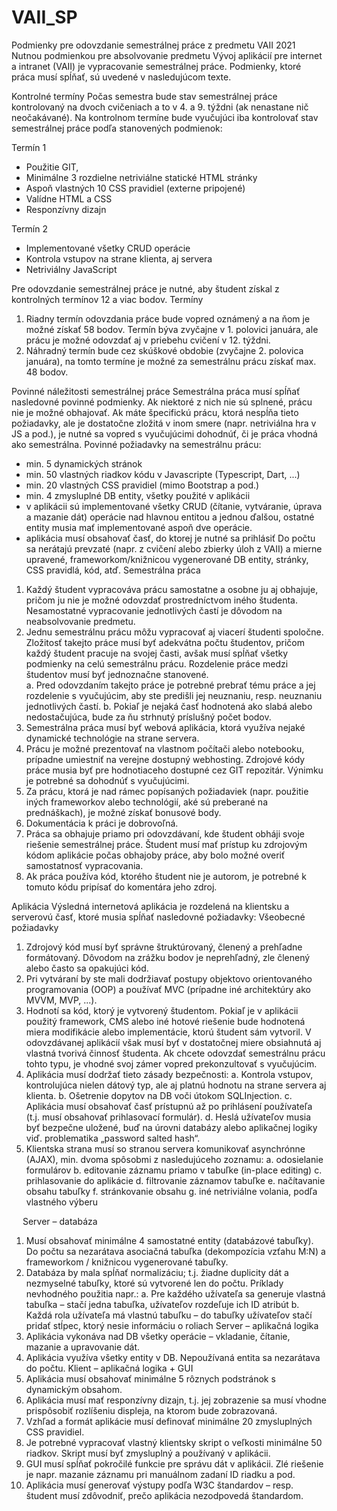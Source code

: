 # VAII_SP
Podmienky pre odovzdanie semestrálnej práce z predmetu VAII 2021 
Nutnou podmienkou pre absolvovanie predmetu Vývoj aplikácií pre internet a intranet (VAII) je vypracovanie semestrálnej práce. Podmienky, ktoré práca musí spĺňať, sú uvedené v nasledujúcom texte.

Kontrolné termíny
Počas semestra bude stav semestrálnej práce kontrolovaný na dvoch cvičeniach a to v 4. a 9. týždni (ak nenastane nič neočakávané). Na kontrolnom termíne bude vyučujúci iba kontrolovať stav semestrálnej práce podľa stanovených podmienok:

Termín 1 
- Použitie GIT, 
- Minimálne 3 rozdielne netriviálne statické HTML stránky
- Aspoň vlastných 10 CSS pravidiel (externe pripojené)
- Valídne HTML a CSS
- Responzívny dizajn

Termín 2
- Implementované všetky CRUD operácie
- Kontrola vstupov na strane klienta, aj servera
- Netriviálny JavaScript

Pre odovzdanie semestrálnej práce je nutné, aby študent získal z kontrolných termínov 12 a viac bodov.
Termíny
1.	Riadny termín odovzdania práce bude vopred oznámený a na ňom je možné získať 58 bodov. Termín býva zvyčajne v 1. polovici januára, ale prácu je možné odovzdať aj v priebehu cvičení v 12. týždni. 
2.	Náhradný termín bude cez skúškové obdobie (zvyčajne 2. polovica januára),  na tomto termíne je možné za semestrálnu prácu získať max. 48 bodov.

Povinné náležitosti semestrálnej práce
Semestrálna práca musí spĺňať nasledovné povinné podmienky. Ak niektoré z nich nie sú splnené, prácu nie je možné obhajovať. 
Ak máte špecifickú prácu, ktorá nespĺňa tieto požiadavky, ale je dostatočne zložitá v inom smere (napr. netriviálna hra v JS a pod.), je nutné sa vopred s vyučujúcimi dohodnúť, či je práca vhodná ako semestrálna.
Povinné požiadavky na semestrálnu prácu:
-	min. 5 dynamických stránok
-	min. 50 vlastných riadkov kódu v Javascripte (Typescript, Dart, ...)
-	min. 20 vlastných CSS pravidiel (mimo Bootstrap a pod.) 
-	min. 4 zmysluplné DB entity, všetky použité v aplikácii
-	v aplikácii sú implementované všetky CRUD (čítanie, vytváranie, úprava a mazanie dát) operácie nad hlavnou entitou a jednou ďalšou, ostatné entity musia mať implementované aspoň dve operácie. 
-	aplikácia musí obsahovať časť, do ktorej je nutné sa prihlásiť
Do počtu sa nerátajú prevzaté (napr. z cvičení alebo zbierky úloh z VAII) a mierne upravené, frameworkom/knižnicou vygenerované DB entity, stránky, CSS pravidlá, kód, atď.
Semestrálna práca 
1.	Každý študent vypracováva prácu samostatne a osobne ju aj obhajuje, pričom ju nie je možné odovzdať prostredníctvom iného študenta. Nesamostatné vypracovanie jednotlivých častí je dôvodom na neabsolvovanie predmetu.
2.	Jednu semestrálnu prácu môžu vypracovať aj viacerí študenti spoločne. Zložitosť takejto práce musí byť adekvátna počtu študentov, pričom každý študent pracuje na svojej časti, avšak musí spĺňať všetky podmienky na celú semestrálnu prácu. Rozdelenie práce medzi študentov musí byť jednoznačne stanovené.  
a.	Pred odovzdaním takejto práce je potrebné prebrať tému práce a jej rozdelenie s vyučujúcim, aby ste predišli jej neuznaniu, resp. neuznaniu jednotlivých častí.
b.	Pokiaľ je nejaká časť hodnotená ako slabá alebo nedostačujúca, bude za ňu strhnutý príslušný počet bodov. 
3.	Semestrálna práca musí byť webová aplikácia, ktorá využíva nejaké dynamické technológie na strane servera.
4.	Prácu je možné prezentovať na vlastnom počítači alebo notebooku, prípadne umiestniť na verejne dostupný webhosting. Zdrojové kódy práce musia byť pre hodnotiaceho dostupné cez GIT repozitár. Výnimku je potrebné sa dohodnúť s vyučujúcimi.
5.	Za prácu, ktorá je nad rámec popísaných požiadaviek (napr. použitie iných frameworkov alebo technológií, aké sú preberané na prednáškach), je možné získať bonusové body.
6.	Dokumentácia k práci je dobrovoľná.
7.	Práca sa obhajuje priamo pri odovzdávaní, kde študent obháji svoje riešenie semestrálnej práce. Študent musí mať prístup ku zdrojovým kódom aplikácie počas obhajoby práce, aby bolo možné overiť samostatnosť vypracovania.
8.	Ak práca používa kód, ktorého študent nie je autorom, je potrebné k tomuto kódu pripísať do komentára jeho zdroj.

Aplikácia
Výsledná internetová aplikácia je rozdelená na klientsku a serverovú časť, ktoré musia spĺňať nasledovné požiadavky:
Všeobecné požiadavky
1.	Zdrojový kód musí byť správne štruktúrovaný, členený a prehľadne formátovaný. Dôvodom na zrážku bodov je neprehľadný, zle členený alebo často sa opakujúci kód.
2.	Pri vytváraní by ste mali dodržiavať postupy objektovo orientovaného programovania (OOP) a používať MVC (prípadne iné architektúry ako MVVM, MVP, ...).
3.	Hodnotí sa kód, ktorý je vytvorený študentom. Pokiaľ je v aplikácii použitý framework, CMS alebo iné hotové riešenie bude hodnotená miera modifikácie alebo implementácie, ktorú študent sám vytvoril. V odovzdávanej aplikácií však musí byť v dostatočnej miere obsiahnutá aj vlastná tvorivá činnosť študenta. Ak chcete odovzdať semestrálnu prácu tohto typu, je vhodné svoj zámer vopred prekonzultovať s vyučujúcim.
4.	Aplikácia musí dodržať tieto zásady bezpečnosti:
a.	Kontrola vstupov, kontrolujúca nielen dátový typ, ale aj platnú hodnotu na strane servera aj klienta.
b.	Ošetrenie dopytov na DB voči útokom SQLInjection.
c.	Aplikácia musí obsahovať časť prístupnú až po prihlásení používateľa (t.j. musí obsahovať prihlasovací formulár).
d.	Heslá užívateľov musia byť bezpečne uložené, buď na úrovni databázy alebo aplikačnej logiky viď. problematika „password salted hash“.
5.	Klientska strana musí so stranou servera komunikovať asynchrónne (AJAX), min. dvoma spôsobmi z nasledujúceho zoznamu:
a.	odosielanie formulárov
b.	editovanie záznamu priamo v tabuľke (in-place editing)
c.	prihlasovanie do aplikácie
d.	filtrovanie záznamov tabuľke
e.	načítavanie obsahu tabuľky
f.	stránkovanie obsahu
g.	iné netriviálne volania, podľa vlastného výberu

 
Server – databáza 
1.	Musí obsahovať minimálne 4 samostatné entity (databázové tabuľky). Do počtu sa nezarátava asociačná tabuľka (dekompozícia vzťahu M:N) a frameworkom / knižnicou vygenerované tabuľky.
2.	Databáza by mala spĺňať normalizáciu; t.j. žiadne duplicity dát a nezmyselné tabuľky, ktoré sú vytvorené len do počtu. Príklady nevhodného použitia napr.:
a.	Pre každého užívateľa sa generuje vlastná tabuľka – stačí jedna tabuľka, užívateľov rozdeľuje ich ID atribút 
b.	Každá rola užívateľa má vlastnú tabuľku – do tabuľky užívateľov stačí pridať stĺpec, ktorý nesie informáciu o roliach
Server – aplikačná logika
1.	Aplikácia vykonáva nad DB všetky operácie – vkladanie, čítanie, mazanie a upravovanie dát.
2.	Aplikácia využíva všetky entity v DB. Nepoužívaná entita sa nezarátava do počtu.
Klient – aplikačná logika + GUI
1.	Aplikácia musí obsahovať minimálne 5 rôznych podstránok s dynamickým obsahom.
2.	Aplikácia musí mať responzívny dizajn, t.j. jej zobrazenie sa musí vhodne prispôsobiť rozlíšeniu displeja, na ktorom bude zobrazovaná.
3.	Vzhľad a formát aplikácie musí definovať minimálne 20 zmysluplných CSS pravidiel.
4.	Je potrebné vypracovať vlastný klientsky skript o veľkosti minimálne 50 riadkov. Skript musí byť zmysluplný a používaný v aplikácii.
5.	GUI musí spĺňať pokročilé funkcie pre správu dát v aplikácii. Zlé riešenie je napr. mazanie záznamu pri manuálnom zadaní ID riadku a pod.
6.	Aplikácia musí generovať výstupy podľa W3C štandardov – resp. študent musí zdôvodniť, prečo aplikácia nezodpovedá štandardom.
